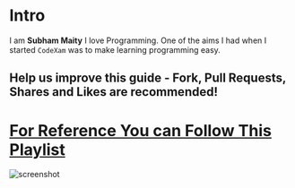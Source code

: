 # Intro
I am **Subham Maity**
I love Programming. One of the aims I had when I started ```CodeXam``` was to make learning programming easy.
## Help us improve this guide - **Fork, Pull Requests, Shares and Likes are recommended**!
# [**For Reference You can Follow This Playlist**](https://youtu.be/PWKzYFX5_As)
![screenshot]()
